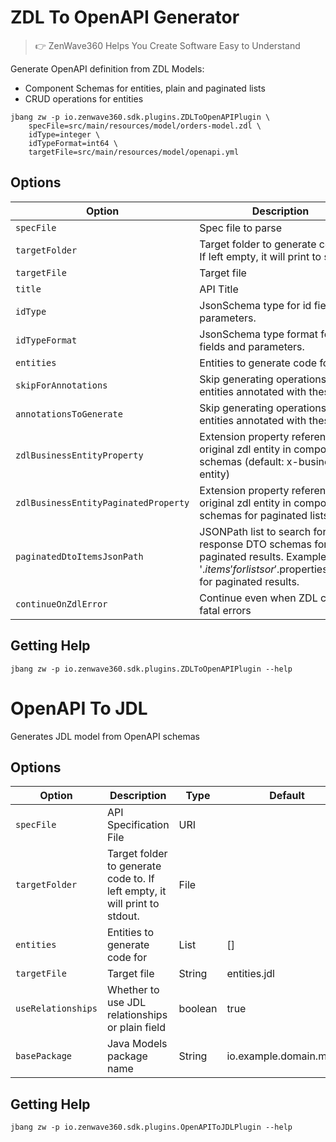 # ZDL To OpenAPI Generator
> 👉 ZenWave360 Helps You Create Software Easy to Understand

Generate OpenAPI definition from ZDL Models:

- Component Schemas for entities, plain and paginated lists
- CRUD operations for entities

```shell
jbang zw -p io.zenwave360.sdk.plugins.ZDLToOpenAPIPlugin \
    specFile=src/main/resources/model/orders-model.zdl \
    idType=integer \
    idTypeFormat=int64 \
    targetFile=src/main/resources/model/openapi.yml
```

## Options

| **Option**                           | **Description**                                                                                                                                                                 | **Type** | **Default**                           | **Values** |
|--------------------------------------|---------------------------------------------------------------------------------------------------------------------------------------------------------------------------------|----------|---------------------------------------|------------|
| `specFile`                           | Spec file to parse                                                                                                                                                              | String   |                                       |            |
| `targetFolder`                       | Target folder to generate code to. If left empty, it will print to stdout.                                                                                                      | File     |                                       |            |
| `targetFile`                         | Target file                                                                                                                                                                     | String   | openapi.yml                           |            |
| `title`                              | API Title                                                                                                                                                                       | String   |                                       |            |
| `idType`                             | JsonSchema type for id fields and parameters.                                                                                                                                   | String   | string                                |            |
| `idTypeFormat`                       | JsonSchema type format for id fields and parameters.                                                                                                                            | String   |                                       |            |
| `entities`                           | Entities to generate code for                                                                                                                                                   | List     | []                                    |            |
| `skipForAnnotations`                 | Skip generating operations for entities annotated with these                                                                                                                    | List     | [vo, embedded, skip]                  |            |
| `annotationsToGenerate`              | Skip generating operations for entities annotated with these                                                                                                                    | List     | [aggregate]                           |            |
| `zdlBusinessEntityProperty`          | Extension property referencing original zdl entity in components schemas (default: x-business-entity)                                                                           | String   | x-business-entity                     |            |
| `zdlBusinessEntityPaginatedProperty` | Extension property referencing original zdl entity in components schemas for paginated lists                                                                                    | String   | x-business-entity-paginated           |            |
| `paginatedDtoItemsJsonPath`          | JSONPath list to search for response DTO schemas for list or paginated results. Examples: '$.items' for lists or '$.properties.<content property>.items' for paginated results. | List     | [$.items, $.properties.content.items] |            |
| `continueOnZdlError`                 | Continue even when ZDL contains fatal errors                                                                                                                                    | boolean  | true                                  |            |


## Getting Help

```shell
jbang zw -p io.zenwave360.sdk.plugins.ZDLToOpenAPIPlugin --help
```

# OpenAPI To JDL

Generates JDL model from OpenAPI schemas

## Options

| **Option**         | **Description**                                                            | **Type** | **Default**             | **Values** |
|--------------------|----------------------------------------------------------------------------|----------|-------------------------|------------|
| `specFile`         | API Specification File                                                     | URI      |                         |            |
| `targetFolder`     | Target folder to generate code to. If left empty, it will print to stdout. | File     |                         |            |
| `entities`         | Entities to generate code for                                              | List     | []                      |            |
| `targetFile`       | Target file                                                                | String   | entities.jdl            |            |
| `useRelationships` | Whether to use JDL relationships or plain field                            | boolean  | true                    |            |
| `basePackage`      | Java Models package name                                                   | String   | io.example.domain.model |            |


## Getting Help

```shell
jbang zw -p io.zenwave360.sdk.plugins.OpenAPIToJDLPlugin --help
```
